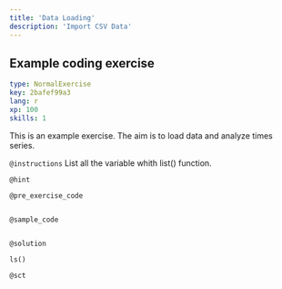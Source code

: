 ```yaml
---
title: 'Data Loading'
description: 'Import CSV Data'
---
```


## Example coding exercise

```yaml
type: NormalExercise
key: 2bafef99a3
lang: r
xp: 100
skills: 1
```

This is an example exercise. The aim is to load data and analyze times series. 

`@instructions`
List all the variable whith list() function.

`@hint`


`@pre_exercise_code`
```{r}

```

`@sample_code`
```{r}

```

`@solution`
```{r}
ls()

```

`@sct`
```{r}

```
